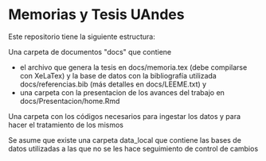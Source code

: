 # Memorias y Tesis UAndes

Este repositorio tiene la siguiente estructura:

Una carpeta de documentos "docs" que contiene 

- el archivo que genera la tesis en docs/memoria.tex (debe compilarse con XeLaTex) y la base de datos con la bibliografía utilizada docs/referencias.bib (más detalles en docs/LEEME.txt) y
- una carpeta con la presentacion de los avances del trabajo en docs/Presentacion/home.Rmd

Una carpeta con los códigos necesarios para ingestar los datos y para hacer el tratamiento de los mismos

Se asume que existe una carpeta data_local que contiene las bases de datos utilizadas a las que no se les hace seguimiento de control de cambios